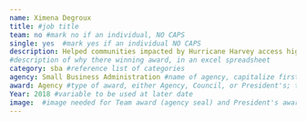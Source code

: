```yaml
---
name: Ximena Degroux
title: #job title
team: no #mark no if an individual, NO CAPS
single: yes  #mark yes if an individual NO CAPS
description: Helped communities impacted by Hurricane Harvey access high quality customer service from SBA.  Ximena led a staff of 380 spread across 123 locations in response to one of the worst disasters in state history.
#description of why there winning award, in an excel spreadsheet
category: sba #reference list of categories
agency: Small Business Administration #name of agency, capitalize first letter of each name
award: Agency #type of award, either Agency, Council, or President's; this is case sensitive so make sure to match the options listed exactly. This section generates the format of the card
Year: 2018 #variable to be used at later date
image:  #image needed for Team award (agency seal) and President's award (headshot); leave empty if and individual Agency award
---
```

